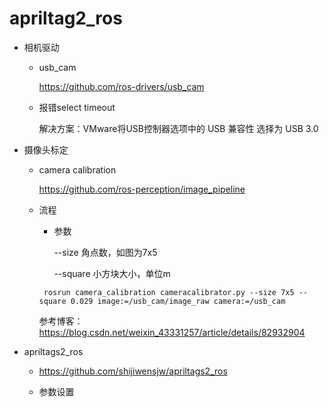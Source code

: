 # apriltag2_ros

- 相机驱动

  - usb_cam

    <https://github.com/ros-drivers/usb_cam>

  - 报错select timeout

    解决方案：VMware将USB控制器选项中的 USB 兼容性 选择为 USB 3.0 

- 摄像头标定

  - camera calibration

    <https://github.com/ros-perception/image_pipeline>

  - 流程

    - 参数

      --size 角点数，如图为7x5

      --square 小方块大小，单位m

     ```
      rosrun camera_calibration cameracalibrator.py --size 7x5 --square 0.029 image:=/usb_cam/image_raw camera:=/usb_cam
     ```

       参考博客：<https://blog.csdn.net/weixin_43331257/article/details/82932904>

- apriltags2_ros
  - <https://github.com/shijiwensjw/apriltags2_ros>

  - 参数设置
    
